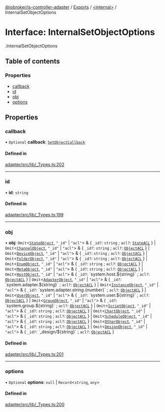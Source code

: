 [@iobroker/js-controller-adapter](../README.md) / [Exports](../modules.md) / [<internal\>](../modules/internal_.md) / InternalSetObjectOptions

# Interface: InternalSetObjectOptions

[<internal>](../modules/internal_.md).InternalSetObjectOptions

## Table of contents

### Properties

- [callback](internal_.InternalSetObjectOptions.md#callback)
- [id](internal_.InternalSetObjectOptions.md#id)
- [obj](internal_.InternalSetObjectOptions.md#obj)
- [options](internal_.InternalSetObjectOptions.md#options)

## Properties

### callback

• `Optional` **callback**: [`SetObjectCallback`](../modules/internal_.md#setobjectcallback)

#### Defined in

[adapter/src/lib/_Types.ts:202](https://github.com/ioBroker/ioBroker.js-controller/blob/4e8e77e4/packages/adapter/src/lib/_Types.ts#L202)

___

### id

• **id**: `string`

#### Defined in

[adapter/src/lib/_Types.ts:199](https://github.com/ioBroker/ioBroker.js-controller/blob/4e8e77e4/packages/adapter/src/lib/_Types.ts#L199)

___

### obj

• **obj**: `Omit`<[`StateObject`](internal_.StateObject.md), ``"_id"`` \| ``"acl"``\> & { `_id?`: `string` ; `acl?`: [`StateACL`](internal_.StateACL.md)  } \| `Omit`<[`ChannelObject`](internal_.ChannelObject.md), ``"_id"`` \| ``"acl"``\> & { `_id?`: `string` ; `acl?`: [`ObjectACL`](internal_.ObjectACL.md)  } \| `Omit`<[`DeviceObject`](internal_.DeviceObject.md), ``"_id"`` \| ``"acl"``\> & { `_id?`: `string` ; `acl?`: [`ObjectACL`](internal_.ObjectACL.md)  } \| `Omit`<[`FolderObject`](internal_.FolderObject.md), ``"_id"`` \| ``"acl"``\> & { `_id?`: `string` ; `acl?`: [`ObjectACL`](internal_.ObjectACL.md)  } \| `Omit`<[`EnumObject`](internal_.EnumObject.md), ``"_id"`` \| ``"acl"``\> & { `_id?`: `string` ; `acl?`: [`ObjectACL`](internal_.ObjectACL.md)  } \| `Omit`<[`MetaObject`](internal_.MetaObject.md), ``"_id"`` \| ``"acl"``\> & { `_id?`: `string` ; `acl?`: [`ObjectACL`](internal_.ObjectACL.md)  } \| `Omit`<[`HostObject`](internal_.HostObject.md), ``"_id"`` \| ``"acl"``\> & { `_id?`: \`system.host.${string}\` ; `acl?`: [`ObjectACL`](internal_.ObjectACL.md)  } \| `Omit`<[`AdapterObject`](internal_.AdapterObject.md), ``"_id"`` \| ``"acl"``\> & { `_id?`: \`system.adapter.${string}\` ; `acl?`: [`ObjectACL`](internal_.ObjectACL.md)  } \| `Omit`<[`InstanceObject`](internal_.InstanceObject.md), ``"_id"`` \| ``"acl"``\> & { `_id?`: \`system.adapter.${string}.${number}\` ; `acl?`: [`ObjectACL`](internal_.ObjectACL.md)  } \| `Omit`<[`UserObject`](internal_.UserObject.md), ``"_id"`` \| ``"acl"``\> & { `_id?`: \`system.user.${string}\` ; `acl?`: [`ObjectACL`](internal_.ObjectACL.md)  } \| `Omit`<[`GroupObject`](internal_.GroupObject.md), ``"_id"`` \| ``"acl"``\> & { `_id?`: \`system.group.${string}\` ; `acl?`: [`ObjectACL`](internal_.ObjectACL.md)  } \| `Omit`<[`ScriptObject`](internal_.ScriptObject.md), ``"_id"`` \| ``"acl"``\> & { `_id?`: `string` ; `acl?`: [`ObjectACL`](internal_.ObjectACL.md)  } \| `Omit`<[`ChartObject`](internal_.ChartObject.md), ``"_id"`` \| ``"acl"``\> & { `_id?`: `string` ; `acl?`: [`ObjectACL`](internal_.ObjectACL.md)  } \| `Omit`<[`ScheduleObject`](internal_.ScheduleObject.md), ``"_id"`` \| ``"acl"``\> & { `_id?`: `string` ; `acl?`: [`ObjectACL`](internal_.ObjectACL.md)  } \| `Omit`<[`OtherObject`](internal_.OtherObject.md), ``"_id"`` \| ``"acl"``\> & { `_id?`: `string` ; `acl?`: [`ObjectACL`](internal_.ObjectACL.md)  } \| `Omit`<[`DesignObject`](internal_.DesignObject.md), ``"_id"`` \| ``"acl"``\> & { `_id?`: \`\_design/${string}\` ; `acl?`: [`ObjectACL`](internal_.ObjectACL.md)  }

#### Defined in

[adapter/src/lib/_Types.ts:201](https://github.com/ioBroker/ioBroker.js-controller/blob/4e8e77e4/packages/adapter/src/lib/_Types.ts#L201)

___

### options

• `Optional` **options**: ``null`` \| `Record`<`string`, `any`\>

#### Defined in

[adapter/src/lib/_Types.ts:200](https://github.com/ioBroker/ioBroker.js-controller/blob/4e8e77e4/packages/adapter/src/lib/_Types.ts#L200)

